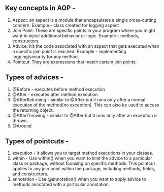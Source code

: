 ## Key concepts in AOP -
1. Aspect: an aspect is a module that encapsulates a single cross-cutting concern. Example - class created for logging aspect
2. Join Point: These are specific points in your program where you might want to inject additional behavior or logic. Example - methods, constructors
3. Advice: It’s the code associated with an aspect that gets executed when a specific join point is reached. Example - implementing logging/security for any method. 
4. Pointcut: They are expressions that match certain join points.

## Types of advices -
1. @Before - executes before method execution
2. @After - executes after method execution
3. @AfterReturning - similar to @After but it runs only after a normal execution of the method(no exception). This can also be used to access the returning object.
4. @AfterThrowing - similar to @After but it runs only after an exception is thrown.
5. @Around

## Types of pointcuts -
1. execution - It allows you to target method executions in your classes.
2. within - Use within() when you want to limit the advice to a particular class or package, without focusing on specific methods. This pointcut applies to any join point within the package, including methods, fields, and constructors.
3. annotation - Use @annotation() when you want to apply advice to methods annotated with a particular annotation.
